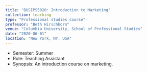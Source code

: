 ```yaml
---
title: "BUSIPS5020: Introduction to Marketing"
collection: teaching
type: "Professional studies course"
professor: "Beth Hirschhorn"
venue: "Columbia University, School of Professional Studies"
date: "2020-06-01"
location: "New York, NY, USA"
---
```

* Semester: Summer
* Role: Teaching Assistant
* Synopsis: An introduction course on marketing.